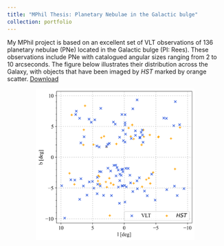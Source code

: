 ```yaml
---
title: "MPhil Thesis: Planetary Nebulae in the Galactic bulge"
collection: portfolio
---
```


My MPhil project is based on an excellent set of VLT observations of 136 planetary nebulae (PNe) located in the Galactic bulge (PI: Rees). These observations include PNe with catalogued angular sizes ranging from 2 to 10 arcseconds. The figure below illustrates their distribution across the Galaxy, with objects that have been imaged by _HST_ marked by orange scatter. [Download](https://sytan177.github.io/docs/HKU_Master_Thesis___TAN__Shuyu-Final.pdf)
<p align='center'><img src='/images/obs_dist.png' width='370'></p>

